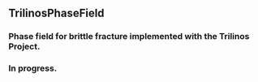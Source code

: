 ## TrilinosPhaseField

### Phase field for brittle fracture implemented with the Trilinos Project.

### In progress.
